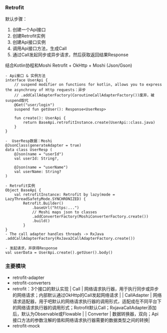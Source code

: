 ### Retrofit
默认步骤：
1. 创建一个Api接口
2. 创建Retrofit实例
3. 创建Api接口实例
4. 调用Api接口方法，生成Call
5. 通过Call发起同步或异步请求，然后获取返回结果Response

结合Kotlin协程和Moshi
Retrofit + OkHttp + Moshi (Json/Gson)
```
- Api接口 & 实例方法
interface UserApi {
    // suspend modifier on functions for kotlin, allows you to express the asynchrony of Http requests：异步
    // .addCallAdapterFactory(CoroutineCallAdapterFactory())废弃，被suspend取代
    @Get("user/login")
    suspend fun getUser(): Response<UserResp>
    
    fun create(): UserApi {
        return BaseApi.retrofitInstance.create(UserApi::class.java)
    }
}

```
```
-  UserResp数据：Moshi
@JsonClass(generateAdapter = true)
data class UserResp (
    @Json(name = "userId")
    val userId: String?,
    
    @Json(name = "userName")
    val userName: String?
)
```
```
- Retrofit实例
Object BaseApi {
    val retrofitInstance: Retrofit by lazy(mode = LazyThreadSafetyMode.SYNCHRONIZED) { 
        Retrofit.Builder()
            .baseUrl("https:...")
            // Moshi maps json to classes
            .addConverterFactory(MoshiConverterFactory.create())
            .build()
        }
}
- The call adapter handles threads -> RxJava
.addCallAdapterFactory(RxJava2CallAdapterFactory.create())

```
```
- 发起请求，并获得Response
val userData = UserApi.create().getUser().body()
```


### 主要模块
- retrofit-adapter
- retrofit-converters
- retrofit：3个接口的默认实现
| Call | 网络请求执行器，用于执行同步或异步的网络请求；内部默认通过OkHttp的Call发起网络请求 |
| CallAdapter | 网络请求适配器，用于吧默认的网络请求执行器的调用形式，适配成在不同平台下的网络请求执行器的调用形式；Rotrofit默认Call；RxjavaCallAdapter添加后，默认为Observable或Flowable |
| Converter | 数据转换器，双向；Api接口方法的参数注解的值和网络请求执行器需要的数据类型之间的转换|
- retrofit-mock

